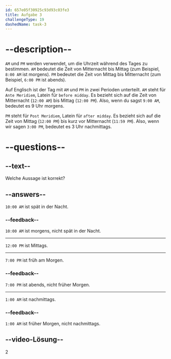 ```yaml
---
id: 657e05f30925c93d93c03fe3
title: Aufgabe 3
challengeType: 19
dashedName: task-3
---
```


# --description--

`AM` und `PM` werden verwendet, um die Uhrzeit während des Tages zu bestimmen. `AM` bedeutet die Zeit von Mitternacht bis Mittag (zum Beispiel, `8:00 AM` ist morgens). `PM` bedeutet die Zeit von Mittag bis Mitternacht (zum Beispiel, `6:00 PM` ist abends).

Auf Englisch ist der Tag mit `AM` und `PM` in zwei Perioden unterteilt. `AM` steht für `Ante Meridiem`, Latein für `before midday`. Es bezieht sich auf die Zeit von Mitternacht (`12:00 AM`) bis Mittag (`12:00 PM`). Also, wenn du sagst `9:00 AM`, bedeutet es 9 Uhr morgens.

`PM` steht für `Post Meridiem`, Latein für `after midday`. Es bezieht sich auf die Zeit von Mittag (`12:00 PM`) bis kurz vor Mitternacht (`11:59 PM`). Also, wenn wir sagen `3:00 PM`, bedeutet es 3 Uhr nachmittags.


# --questions--

## --text--

Welche Aussage ist korrekt?

## --answers--

`10:00 AM` ist spät in der Nacht.

### --feedback--

`10:00 AM` ist morgens, nicht spät in der Nacht.

---

`12:00 PM` ist Mittags.

---

`7:00 PM` ist früh am Morgen.

### --feedback--

`7:00 PM` ist abends, nicht früher Morgen.

---

`1:00 AM` ist nachmittags.

### --feedback--

`1:00 AM` ist früher Morgen, nicht nachmittags.

## --video-Lösung--

2
